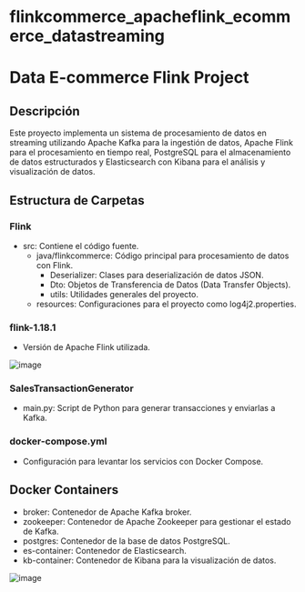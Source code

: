 # flinkcommerce_apacheflink_ecommerce_datastreaming

# Data E-commerce Flink Project

## Descripción
Este proyecto implementa un sistema de procesamiento de datos en streaming utilizando Apache Kafka para la ingestión de datos, Apache Flink para el procesamiento en tiempo real, PostgreSQL para el almacenamiento de datos estructurados y Elasticsearch con Kibana para el análisis y visualización de datos.

## Estructura de Carpetas

### Flink
- src: Contiene el código fuente.
  - java/flinkcommerce: Código principal para procesamiento de datos con Flink.
    - Deserializer: Clases para deserialización de datos JSON.
    - Dto: Objetos de Transferencia de Datos (Data Transfer Objects).
    - utils: Utilidades generales del proyecto.
  - resources: Configuraciones para el proyecto como log4j2.properties.

### flink-1.18.1
- Versión de Apache Flink utilizada.

![image](https://github.com/Yawwwe/flinkcommerce_apacheflink_ecommerce_datastreaming/assets/124920713/7fe188d0-44d3-4203-b9b1-d0751c48f4d2)


### SalesTransactionGenerator
- main.py: Script de Python para generar transacciones y enviarlas a Kafka.

### docker-compose.yml
- Configuración para levantar los servicios con Docker Compose.

## Docker Containers

- broker: Contenedor de Apache Kafka broker.
- zookeeper: Contenedor de Apache Zookeeper para gestionar el estado de Kafka.
- postgres: Contenedor de la base de datos PostgreSQL.
- es-container: Contenedor de Elasticsearch.
- kb-container: Contenedor de Kibana para la visualización de datos.

![image](https://github.com/Yawwwe/flinkcommerce_apacheflink_ecommerce_datastreaming/assets/124920713/21cd6e0f-0dc9-4323-9114-bdb41debc8f8)

